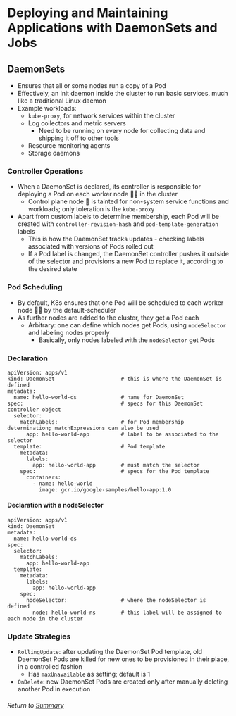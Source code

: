 # Deploying and Maintaining Applications with DaemonSets and Jobs

## DaemonSets
- Ensures that all or some nodes run a copy of a Pod
- Effectively, an init daemon inside the cluster to run basic services, much like a traditional Linux daemon
- Example workloads:
    - `kube-proxy`, for network services within the cluster
    - Log collectors and metric servers
        - Need to be running on every node for collecting data and shipping it off to other tools
    - Resource monitoring agents
    - Storage daemons

### Controller Operations
- When a DaemonSet is declared, its controller is responsible for deploying a Pod on each worker node 👩‍🏭 in the cluster
    - Control plane node 🧠 is tainted for non-system service functions and workloads; only toleration is the `kube-proxy`
- Apart from custom labels to determine membership, each Pod will be created with `controller-revision-hash` and `pod-template-generation` labels
  - This is how the DaemonSet tracks updates - checking labels associated with versions of Pods rolled out
  - If a Pod label is changed, the DaemonSet controller pushes it outside of the selector and provisions a new Pod to replace it, according to the desired state

### Pod Scheduling
- By default, K8s ensures that one Pod will be scheduled to each worker node 👩‍🏭 by the default-scheduler
- As further nodes are added to the cluster, they get a Pod each
    - Arbitrary: one can define which nodes get Pods, using `nodeSelector` and labeling nodes properly
      - Basically, only nodes labeled with the `nodeSelector` get Pods

### Declaration
```
apiVersion: apps/v1
kind: DaemonSet                     # this is where the DaemonSet is defined
metadata:
  name: hello-world-ds              # name for DaemonSet
spec:                               # specs for this DaemonSet controller object
  selector:
    matchLabels:                    # for Pod membership determination; matchExpressions can also be used
      app: hello-world-app          # label to be associated to the selector
  template:                         # Pod template
    metadata:
      labels:
        app: hello-world-app        # must match the selector
    spec:                           # specs for the Pod template
      containers:
        - name: hello-world
          image: gcr.io/google-samples/hello-app:1.0
```

#### Declaration with a nodeSelector
```
apiVersion: apps/v1
kind: DaemonSet
metadata:
  name: hello-world-ds
spec:
  selector:
    matchLabels:
      app: hello-world-app
  template:
    metadata:
      labels:
        app: hello-world-app
    spec:
      nodeSelector:                 # where the nodeSelector is defined
        node: hello-world-ns        # this label will be assigned to each node in the cluster
```

### Update Strategies
- `RollingUpdate`: after updating the DaemonSet Pod template, old DaemonSet Pods are killed for new ones to be provisioned in their place, in a controlled fashion
    - Has `maxUnavailable` as setting; default is 1
- `OnDelete`: new DaemonSet Pods are created only after manually deleting another Pod in execution

###### Return to [Summary](README.md)